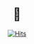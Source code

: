 
<div align=center>
  <h1>🫠  </h1>

[![Hits](https://hits.seeyoufarm.com/api/count/incr/badge.svg?url=https%3A%2F%2Fgithub.com%2Fyuunseo&count_bg=%23FFD6D6&title_bg=%23FFD6D6&icon=github.svg&icon_color=%23F2F2F2&title=yunseo-GitHub&edge_flat=false)](https://hits.seeyoufarm.com)
 
  </div>
  

